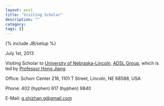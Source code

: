 ```yaml
---
layout: post
title: "Visiting Scholar"
description: ""
category: 
tags: []
---
```

{% include JB/setup %}

July 1st, 2013

Visiting Scholar to [University of Nebraska-Lincoln](http://www.unl.edu/), [ADSL Group](http://adsl.unl.edu/wiki/), which is led by [Professor Hong Jiang](http://cse.unl.edu/~jiang/).

Office: Schorr Center 216, 1101 T Street, Lincoln, NE 68588, USA

Phone: 402 (hyphen) 617 (hyphen) 9840

E-Mail: g.shizhan.g@gmail.com

